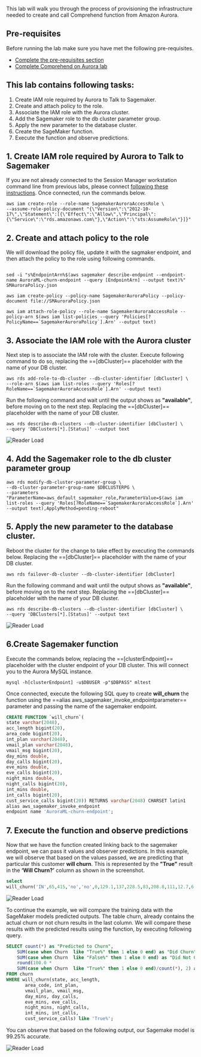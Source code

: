 This lab will walk you through the process of provisioning the infrastructure needed to create and call Comprehend function from Amazon Aurora.

## Pre-requisites
Before running the lab make sure you have met the following pre-requisites.

* [Complete the pre-requisites section](/prereqs/Overview/)
* [Complete Comprehend on Aurora lab](/ml/comprehend/)

## This lab contains following tasks:

1. Create IAM role required by Aurora to Talk to Sagemaker.
2. Create and attach policy to the role.
3. Associate the IAM role with the Aurora cluster.
4. Add the Sagemaker role to the db cluster parameter group.
5. Apply the new parameter to the database cluster.
6. Create the SageMaker function.
7. Execute the function and observe predictions.  


## 1. Create IAM role required by Aurora to Talk to Sagemaker

If you are not already connected to the Session Manager workstation command line from previous labs, please connect [following these instructions](/prereqs/connect/). Once connected, run the commands below.

``` shell
aws iam create-role --role-name SagemakerAuroraAccessRole \
--assume-role-policy-document "{\"Version\":\"2012-10-17\",\"Statement\":[{\"Effect\":\"Allow\",\"Principal\":{\"Service\":\"rds.amazonaws.com\"},\"Action\":\"sts:AssumeRole\"}]}"
```

## 2. Create and attach policy to the role

We will download the policy file, update it with the sagmaker endpoint, and then attach the policy to the role using following commands.

``` shell

sed -i "s%EndpointArn%$(aws sagemaker describe-endpoint --endpoint-name AuroraML-churn-endpoint --query [EndpointArn] --output text)%" SMAuroraPolicy.json

aws iam create-policy --policy-name SagemakerAuroraPolicy --policy-document file://SMAuroraPolicy.json

aws iam attach-role-policy --role-name SagemakerAuroraAccessRole --policy-arn $(aws iam list-policies --query 'Policies[?PolicyName==`SagemakerAuroraPolicy`].Arn' --output text)

```

## 3. Associate the IAM role with the Aurora cluster

Next step is to associate the IAM role with the cluster. Execute following command to do so, replacing the ==[dbCluster]== placeholder with the name of your DB cluster.

``` shell
aws rds add-role-to-db-cluster --db-cluster-identifier [dbCluster] \
--role-arn $(aws iam list-roles --query 'Roles[?RoleName==`SagemakerAuroraAccessRole`].Arn' --output text)
```		
Run the following command and wait until the output shows as **"available"**, before moving on to the next step.  Replacing the ==[dbCluster]== placeholder with the name of your DB cluster.

``` shell
aws rds describe-db-clusters --db-cluster-identifier [dbCluster] \
--query 'DBClusters[*].[Status]' --output text
```

<span class="image">![Reader Load](/ml/comprehend/2-dbcluster-available.png?raw=true)</span>

## 4. Add the Sagemaker role to the db cluster parameter group

``` shell
aws rds modify-db-cluster-parameter-group \
--db-cluster-parameter-group-name $DBCLUSTERPG \
--parameters "ParameterName=aws_default_sagemaker_role,ParameterValue=$(aws iam list-roles --query 'Roles[?RoleName==`SagemakerAuroraAccessRole`].Arn' --output text),ApplyMethod=pending-reboot"
```

## 5. Apply the new parameter to the database cluster.
Reboot the cluster for the change to take effect by executing the commands below. Replacing the ==[dbCluster]== placeholder with the  name of your DB cluster.

``` shell
aws rds failover-db-cluster --db-cluster-identifier [dbCluster]
```
Run the following command and wait until the output shows as **"available"**, before moving on to the next step.  Replacing the ==[dbCluster]== placeholder with the name of your DB cluster.

``` shell
aws rds describe-db-clusters --db-cluster-identifier [dbCluster] \
--query 'DBClusters[*].[Status]' --output text
```

<span class="image">![Reader Load](/ml/comprehend/2-dbcluster-available.png?raw=true)</span>


## 6.Create Sagemaker function

Execute the commands below, replacing the ==[clusterEndpoint]== placeholder with the cluster endpoint of your DB cluster. This will connect you to the Aurora MySQL  instance.

``` shell
mysql -h[clusterEndpoint] -u$DBUSER -p"$DBPASS" mltest
```

Once connected, execute the following SQL quey to create **will_churn** the function using the ==alias aws_sagemaker_invoke_endpointparameter== parameter and passing the name of the sagemaker endpoint.  

```sql
CREATE FUNCTION `will_churn`(
state varchar(2048), 
acc_length bigint(20),
area_code bigint(20), 
int_plan varchar(2048),
vmail_plan varchar(2048), 
vmail_msg bigint(20),
day_mins double, 
day_calls bigint(20),
eve_mins double, 
eve_calls bigint(20),
night_mins double, 
night_calls bigint(20),
int_mins double, 
int_calls bigint(20),
cust_service_calls bigint(20)) RETURNS varchar(2048) CHARSET latin1
alias aws_sagemaker_invoke_endpoint
endpoint name 'AuroraML-churn-endpoint';
```


## 7. Execute the function and observe predictions
Now that we have the function created linking back to the sagemaker endpoint, we can pass it values and observer predictions. In this example, we will observe that based on the values passed, we are predicting that particular this customer **will churn**. This is represented by the **"True"** result in the **‘Will Churn?’** column as shown in the screenshot.

``` sql
select 
will_churn('IN',65,415,'no','no',0,129.1,137,228.5,83,208.8,111,12.7,6,4) as 'Will Churn?';

```

<span class="image">![Reader Load](/ml/sagemaker/1-sagemaker-out.png?raw=true)</span>



To continue the example, we will compare the training data with the SageMaker models predicted outputs. The table churn, already contains the actual churn or not churn results in the last column. We will compare these results with the predicted results using the function, by executing following query. 

``` sql
SELECT count(*) as "Predicted to Churn", 
	SUM(case when Churn  like "True%" then 1 else 0 end) as "Did Churn",
	SUM(case when Churn  like "False%" then 1 else 0 end) as "Did Not Churn",
	round(100.0 * 
	SUM(case when Churn  like "True%" then 1 else 0 end)/count(*), 2) as "Accuracy %"
FROM churn
WHERE will_churn(state, acc_length,
       area_code, int_plan,
       vmail_plan, vmail_msg,
       day_mins, day_calls,
       eve_mins, eve_calls,
       night_mins, night_calls,
       int_mins, int_calls,
       cust_service_calls) like 'True%';  
```

You can observe that based on the following output, our Sagemake model is 99.25% accurate.

<span class="image">![Reader Load](/ml/sagemaker/2-sagemaker-function-out.png?raw=true)</span>